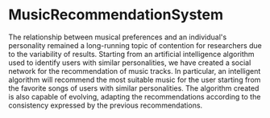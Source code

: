 # MusicRecommendationSystem
The relationship between musical preferences and an individual's personality remained a long-running topic of contention for researchers due to the variability of results. Starting from an artificial intelligence algorithm used to identify users with similar personalities, we have created a social network for the recommendation of music tracks. In particular, an intelligent algorithm will recommend the most suitable music for the user starting from the favorite songs of users with similar personalities.
The algorithm created is also capable of evolving, adapting the recommendations according to the consistency expressed by the previous recommendations.
